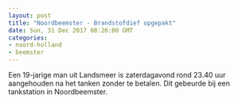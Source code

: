 ```yaml
---
layout: post
title: "Noordbeemster - Brandstofdief opgepakt"
date: Sun, 31 Dec 2017 08:26:00 GMT
categories: 
- noord-holland 
- beemster 
---
```


Een 19-jarige man uit Landsmeer is zaterdagavond rond 23.40 uur aangehouden na het tanken zonder te betalen. Dit gebeurde bij een tankstation in Noordbeemster.
